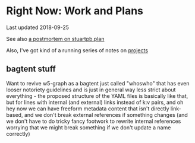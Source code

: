 # Right Now: Work and Plans

Last updated 2018-09-25

See also [a postmortem on stuartpb.plan][planfile postmortem]

[planfile postmortem]: f359a1e5-3e4f-4d30-8be3-0d0635c77ea4.md

Also, I've got kind of a running series of notes on [projects][]

[projects]: 8509d6ba-3cdd-418a-82ea-94cc044b6aef.md

## bagtent stuff

Want to revive w5-graph as a bagtent just called "whoswho" that has even looser notoriety guidelines and is just in general way less strict about everything - the proposed structure of the YAML files is basically like that, but for lines with internal (and external) links instead of k:v pairs, and oh hey now we can have freeform metadata content that isn't directly link-based, and we don't break external references if something changes (and we don't have to do tricky fancy footwork to rewrite internal references worrying that we might break something if we don't update a name correctly)
